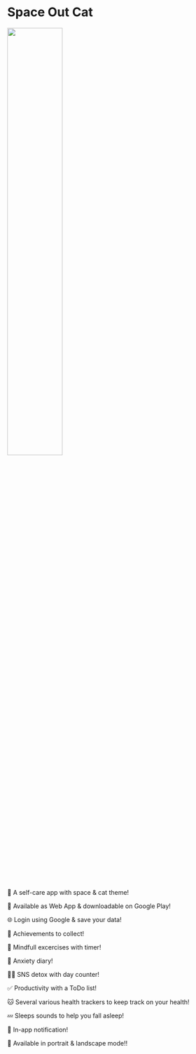 # Space Out Cat

<img src="https://i.imgur.com/JjpO3jE.png" width="50%" />

🚀 A self-care app with space & cat theme!

📲 Available as Web App & downloadable on Google Play!

🌐 Login using Google & save your data!

🏅 Achievements to collect!

🧘 Mindfull excercises with timer!

📝 Anxiety diary!

🙅‍♂️ SNS detox with day counter!

✅ Productivity with a ToDo list!

🐱‍ Several various health trackers to keep track on your health!

💤 Sleeps sounds to help you fall asleep!

📨 In-app notification!

📐 Available in portrait & landscape mode!!
